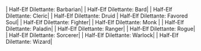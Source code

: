 | Half-Elf Dilettante: Barbarian|
| Half-Elf Dilettante: Bard|
| Half-Elf Dilettante: Cleric|
| Half-Elf Dilettante: Druid
| Half-Elf Dilettante: Favored Soul|
| Half-Elf Dilettante: Fighter|
| Half-Elf Dilettante: Monk |
| Half-Elf Dilettante: Paladin|
| Half-Elf Dilettante: Ranger|
| Half-Elf Dilettante: Rogue|
| Half-Elf Dilettante: Sorcerer|
| Half-Elf Dilettante: Warlock|
| Half-Elf Dilettante: Wizard|